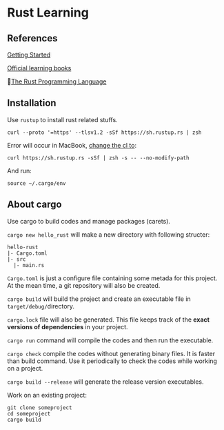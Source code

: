 # Rust Learning

## References

[Getting Started](https://www.rust-lang.org/learn/get-started)

[Official learning books](https://www.rust-lang.org/learn)

:dart:[The Rust Programming Language](https://doc.rust-lang.org/book/title-page.html#the-rust-programming-language)

## Installation

Use `rustup` to install rust related stuffs.

`curl --proto '=https' --tlsv1.2 -sSf https://sh.rustup.rs | zsh`

Error will occur in MacBook, [change the cl to](https://stackoverflow.com/questions/45899815/could-not-write-to-bash-profile-when-installing-rust-on-macos-sierra):

`curl https://sh.rustup.rs -sSf | zsh -s -- --no-modify-path `

And run:

`source ~/.cargo/env`

## About cargo

Use cargo to build codes and manage packages (carets).

`cargo new hello_rust` will make a new directory with following structer:

```
hello-rust
|- Cargo.toml
|- src
  |- main.rs
```

`Cargo.toml` is just a configure file containing some metada for this project. At the mean time, a git repository will also be created.

`cargo build` will build the project and create an executable file in `target/debug/`directory.

 `cargo.lock` file will also be generated. This file keeps track of the **exact versions of dependencies** in your project. 

`cargo run` command will compile the codes and then run the executable.

`cargo check` compile the codes without generating binary files. It is faster than build command. Use it periodically to check the codes while working on a project.

`cargo build --release` will generate the release version executables.

Work on an existing project:

```
git clone someproject
cd someproject
cargo build
```

